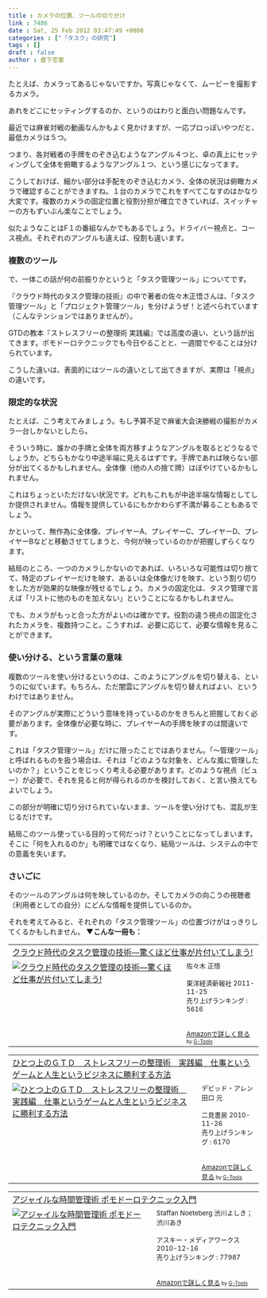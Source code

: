 ```yaml
---
title : カメラの位置、ツールの切り分け
link : 7486
date : Sat, 25 Feb 2012 03:47:49 +0000
categories : ["「タスク」の研究"]
tags : []
draft : false
author : 倉下忠憲
---
```


たとえば、カメラってあるじゃないですか。写真じゃなくて、ムービーを撮影するカメラ。

あれをどこにセッティングするのか、というのはわりと面白い問題なんです。

最近では麻雀対戦の動画なんかもよく見かけますが、一応プロっぽいやつだと、最低カメラは５つ。

つまり、各対戦者の手牌をのぞき込むようなアングル４つと、卓の真上にセッティングして全体を俯瞰するようなアングル１つ、という感じになってます。

こうしておけば、細かい部分は手配をのぞき込むカメラ、全体の状況は俯瞰カメラで確認することができますね。１台のカメラでこれをすべてこなすのはかなり大変です。複数のカメラの固定位置と役割分担が確立できていれば、スイッチャーの方もずいぶん楽なことでしょう。

似たようなことはF１の番組なんかでもあるでしょう。ドライバー視点と、コース視点。それぞれのアングルも違えば、役割も違います。

<h3>複数のツール</h3>
で、一体この話が何の前振りかというと「タスク管理ツール」についてです。


『クラウド時代のタスク管理の技術』の中で著者の佐々木正悟さんは、「タスク管理ツール」と「プロジェクト管理ツール」を分けようぜ！と述べられています（こんなテンションではありませんが）。

GTDの教本『ストレスフリーの整理術 実践編』では高度の違い、という話が出てきます。ポモドーロテクニックでも今日やることと、一週間でやることは分けられています。

こうした違いは、表面的にはツールの違いとして出てきますが、実際は「視点」の違いです。

<h3>限定的な状況</h3>
たとえば、こう考えてみましょう。もし予算不足で麻雀大会決勝戦の撮影がカメラ一台しかないとしたら。

そういう時に、誰かの手牌と全体を両方移すようなアングルを取るとどうなるでしょうか。どちらもかなり中途半端に見えるはずです。手牌であれば映らない部分が出てくるかもしれません。全体像（他の人の捨て牌）はぼやけているかもしれません。

これはちょっといただけない状況です。どれもこれもが中途半端な情報としてしか提供されません。情報を提供しているにもかかわらず不満が募ることもあるでしょう。

かといって、無作為に全体像、プレイヤーA、プレイヤーC、プレイヤーD、プレイヤーBなどと移動させてしまうと、今何が映っているのかが把握しずらくなります。

結局のところ、一つのカメラしかないのであれば、いろいろな可能性は切り捨てて、特定のプレイヤーだけを映す、あるいは全体像だけを映す、という割り切りをした方が効果的な映像が残せるでしょう。カメラの固定化は、タスク管理で言えば「リストに他のものを加えない」ということになるかもしれません。

でも、カメラがもっと合った方がよいのは確かです。役割の違う視点の固定化されたカメラを、複数持つこと。こうすれば、必要に応じて、必要な情報を見ることができます。

<h3>使い分ける、という言葉の意味</h3>
複数のツールを使い分けるというのは、このようにアングルを切り替える、というのに似ています。もちろん、ただ闇雲にアングルを切り替えればよい、というわけではありません。

そのアングルが実際にどういう意味を持っているのかをきちんと把握しておく必要があります。全体像が必要な時に、プレイヤーAの手牌を映すのは間違いです。

これは「タスク管理ツール」だけに限ったことではありません。「〜管理ツール」と呼ばれるものを扱う場合は、それは「どのような対象を、どんな風に管理したいのか？」ということをじっくり考える必要があります。どのような視点（ビュー）が必要で、それを見ると何が得られるのかを検討しておく、と言い換えてもよいでしょう。

この部分が明確に切り分けられていないまま、ツールを使い分けても、混乱が生じるだけです。

結局このツール使っている目的って何だっけ？ということになってしまいます。そこに「何を入れるのか」も明確ではなくなり、結局ツールは、システムの中での意義を失います。

<h3>さいごに</h3>
そのツールのアングルは何を映しているのか。そしてカメラの向こうの視聴者（利用者としての自分）にどんな情報を提供しているのか。

それを考えてみると、それぞれの「タスク管理ツール」の位置づけがはっきりしてくるかもしれません。
<strong>
▼こんな一冊も：</strong>
<table  border="0" cellpadding="5"><tr><td colspan="2"><a href="http://www.amazon.co.jp/%E3%82%AF%E3%83%A9%E3%82%A6%E3%83%89%E6%99%82%E4%BB%A3%E3%81%AE%E3%82%BF%E3%82%B9%E3%82%AF%E7%AE%A1%E7%90%86%E3%81%AE%E6%8A%80%E8%A1%93%E2%80%95%E9%A9%9A%E3%81%8F%E3%81%BB%E3%81%A9%E4%BB%95%E4%BA%8B%E3%81%8C%E7%89%87%E4%BB%98%E3%81%84%E3%81%A6%E3%81%97%E3%81%BE%E3%81%86-%E4%BD%90%E3%80%85%E6%9C%A8-%E6%AD%A3%E6%82%9F/dp/4492580948%3FSubscriptionId%3D15SMZCTB9V8NGR2TW082%26tag%3Drashita1000-22%26linkCode%3Dxm2%26camp%3D2025%26creative%3D165953%26creativeASIN%3D4492580948" target="_blank">クラウド時代のタスク管理の技術―驚くほど仕事が片付いてしまう!</a><img src="http://www.assoc-amazon.jp/e/ir?t=rashita1000-22&l=ur2&o=9" width="1" height="1" style="border: none;" alt="" /></td></tr><tr><td valign="top"><a href="http://www.amazon.co.jp/%E3%82%AF%E3%83%A9%E3%82%A6%E3%83%89%E6%99%82%E4%BB%A3%E3%81%AE%E3%82%BF%E3%82%B9%E3%82%AF%E7%AE%A1%E7%90%86%E3%81%AE%E6%8A%80%E8%A1%93%E2%80%95%E9%A9%9A%E3%81%8F%E3%81%BB%E3%81%A9%E4%BB%95%E4%BA%8B%E3%81%8C%E7%89%87%E4%BB%98%E3%81%84%E3%81%A6%E3%81%97%E3%81%BE%E3%81%86-%E4%BD%90%E3%80%85%E6%9C%A8-%E6%AD%A3%E6%82%9F/dp/4492580948%3FSubscriptionId%3D15SMZCTB9V8NGR2TW082%26tag%3Drashita1000-22%26linkCode%3Dxm2%26camp%3D2025%26creative%3D165953%26creativeASIN%3D4492580948" target="_blank"><img src="http://ecx.images-amazon.com/images/I/41Uk63c9VWL._SL160_.jpg" border="0" alt="クラウド時代のタスク管理の技術―驚くほど仕事が片付いてしまう!" /></a></td><td valign="top"><font size="-1">佐々木 正悟 <br /><br />東洋経済新報社  2011-11-25<br />売り上げランキング : 5616<br /><br /><br /><a href="http://www.amazon.co.jp/%E3%82%AF%E3%83%A9%E3%82%A6%E3%83%89%E6%99%82%E4%BB%A3%E3%81%AE%E3%82%BF%E3%82%B9%E3%82%AF%E7%AE%A1%E7%90%86%E3%81%AE%E6%8A%80%E8%A1%93%E2%80%95%E9%A9%9A%E3%81%8F%E3%81%BB%E3%81%A9%E4%BB%95%E4%BA%8B%E3%81%8C%E7%89%87%E4%BB%98%E3%81%84%E3%81%A6%E3%81%97%E3%81%BE%E3%81%86-%E4%BD%90%E3%80%85%E6%9C%A8-%E6%AD%A3%E6%82%9F/dp/4492580948%3FSubscriptionId%3D15SMZCTB9V8NGR2TW082%26tag%3Drashita1000-22%26linkCode%3Dxm2%26camp%3D2025%26creative%3D165953%26creativeASIN%3D4492580948" target="_blank">Amazonで詳しく見る</a></font><font size="-2"> by <a href="http://www.goodpic.com/mt/aws/index.html" >G-Tools</a></font></td></tr></table>

<table  border="0" cellpadding="5"><tr><td colspan="2"><a href="http://www.amazon.co.jp/%E3%81%B2%E3%81%A8%E3%81%A4%E4%B8%8A%E3%81%AE%EF%BC%A7%EF%BC%B4%EF%BC%A4-%E3%82%B9%E3%83%88%E3%83%AC%E3%82%B9%E3%83%95%E3%83%AA%E3%83%BC%E3%81%AE%E6%95%B4%E7%90%86%E8%A1%93-%E5%AE%9F%E8%B7%B5%E7%B7%A8-%E4%BB%95%E4%BA%8B%E3%81%A8%E3%81%84%E3%81%86%E3%82%B2%E3%83%BC%E3%83%A0%E3%81%A8%E4%BA%BA%E7%94%9F%E3%81%A8%E3%81%84%E3%81%86%E3%83%93%E3%82%B8%E3%83%8D%E3%82%B9%E3%81%AB%E5%8B%9D%E5%88%A9%E3%81%99%E3%82%8B%E6%96%B9%E6%B3%95-%E3%83%87%E3%83%93%E3%83%83%E3%83%89%E3%83%BB%E3%82%A2%E3%83%AC%E3%83%B3/dp/4576101714%3FSubscriptionId%3D15SMZCTB9V8NGR2TW082%26tag%3Drashita1000-22%26linkCode%3Dxm2%26camp%3D2025%26creative%3D165953%26creativeASIN%3D4576101714" target="_blank">ひとつ上のＧＴＤ　ストレスフリーの整理術　実践編　仕事というゲームと人生というビジネスに勝利する方法</a><img src="http://www.assoc-amazon.jp/e/ir?t=rashita1000-22&l=ur2&o=9" width="1" height="1" style="border: none;" alt="" /></td></tr><tr><td valign="top"><a href="http://www.amazon.co.jp/%E3%81%B2%E3%81%A8%E3%81%A4%E4%B8%8A%E3%81%AE%EF%BC%A7%EF%BC%B4%EF%BC%A4-%E3%82%B9%E3%83%88%E3%83%AC%E3%82%B9%E3%83%95%E3%83%AA%E3%83%BC%E3%81%AE%E6%95%B4%E7%90%86%E8%A1%93-%E5%AE%9F%E8%B7%B5%E7%B7%A8-%E4%BB%95%E4%BA%8B%E3%81%A8%E3%81%84%E3%81%86%E3%82%B2%E3%83%BC%E3%83%A0%E3%81%A8%E4%BA%BA%E7%94%9F%E3%81%A8%E3%81%84%E3%81%86%E3%83%93%E3%82%B8%E3%83%8D%E3%82%B9%E3%81%AB%E5%8B%9D%E5%88%A9%E3%81%99%E3%82%8B%E6%96%B9%E6%B3%95-%E3%83%87%E3%83%93%E3%83%83%E3%83%89%E3%83%BB%E3%82%A2%E3%83%AC%E3%83%B3/dp/4576101714%3FSubscriptionId%3D15SMZCTB9V8NGR2TW082%26tag%3Drashita1000-22%26linkCode%3Dxm2%26camp%3D2025%26creative%3D165953%26creativeASIN%3D4576101714" target="_blank"><img src="http://ecx.images-amazon.com/images/I/51rqNl71s%2BL._SL160_.jpg" border="0" alt="ひとつ上のＧＴＤ　ストレスフリーの整理術　実践編　仕事というゲームと人生というビジネスに勝利する方法" /></a></td><td valign="top"><font size="-1">デビッド・アレン 田口 元 <br /><br />二見書房  2010-11-26<br />売り上げランキング : 6170<br /><br /><br /><a href="http://www.amazon.co.jp/%E3%81%B2%E3%81%A8%E3%81%A4%E4%B8%8A%E3%81%AE%EF%BC%A7%EF%BC%B4%EF%BC%A4-%E3%82%B9%E3%83%88%E3%83%AC%E3%82%B9%E3%83%95%E3%83%AA%E3%83%BC%E3%81%AE%E6%95%B4%E7%90%86%E8%A1%93-%E5%AE%9F%E8%B7%B5%E7%B7%A8-%E4%BB%95%E4%BA%8B%E3%81%A8%E3%81%84%E3%81%86%E3%82%B2%E3%83%BC%E3%83%A0%E3%81%A8%E4%BA%BA%E7%94%9F%E3%81%A8%E3%81%84%E3%81%86%E3%83%93%E3%82%B8%E3%83%8D%E3%82%B9%E3%81%AB%E5%8B%9D%E5%88%A9%E3%81%99%E3%82%8B%E6%96%B9%E6%B3%95-%E3%83%87%E3%83%93%E3%83%83%E3%83%89%E3%83%BB%E3%82%A2%E3%83%AC%E3%83%B3/dp/4576101714%3FSubscriptionId%3D15SMZCTB9V8NGR2TW082%26tag%3Drashita1000-22%26linkCode%3Dxm2%26camp%3D2025%26creative%3D165953%26creativeASIN%3D4576101714" target="_blank">Amazonで詳しく見る</a></font><font size="-2"> by <a href="http://www.goodpic.com/mt/aws/index.html" >G-Tools</a></font></td></tr></table>

<table  border="0" cellpadding="5"><tr><td colspan="2"><a href="http://www.amazon.co.jp/%E3%82%A2%E3%82%B8%E3%83%A3%E3%82%A4%E3%83%AB%E3%81%AA%E6%99%82%E9%96%93%E7%AE%A1%E7%90%86%E8%A1%93-%E3%83%9D%E3%83%A2%E3%83%89%E3%83%BC%E3%83%AD%E3%83%86%E3%82%AF%E3%83%8B%E3%83%83%E3%82%AF%E5%85%A5%E9%96%80-Staffan-Noeteberg/dp/4048689525%3FSubscriptionId%3D15SMZCTB9V8NGR2TW082%26tag%3Drashita1000-22%26linkCode%3Dxm2%26camp%3D2025%26creative%3D165953%26creativeASIN%3D4048689525" target="_blank">アジャイルな時間管理術 ポモドーロテクニック入門</a><img src="http://www.assoc-amazon.jp/e/ir?t=rashita1000-22&l=ur2&o=9" width="1" height="1" style="border: none;" alt="" /></td></tr><tr><td valign="top"><a href="http://www.amazon.co.jp/%E3%82%A2%E3%82%B8%E3%83%A3%E3%82%A4%E3%83%AB%E3%81%AA%E6%99%82%E9%96%93%E7%AE%A1%E7%90%86%E8%A1%93-%E3%83%9D%E3%83%A2%E3%83%89%E3%83%BC%E3%83%AD%E3%83%86%E3%82%AF%E3%83%8B%E3%83%83%E3%82%AF%E5%85%A5%E9%96%80-Staffan-Noeteberg/dp/4048689525%3FSubscriptionId%3D15SMZCTB9V8NGR2TW082%26tag%3Drashita1000-22%26linkCode%3Dxm2%26camp%3D2025%26creative%3D165953%26creativeASIN%3D4048689525" target="_blank"><img src="http://ecx.images-amazon.com/images/I/51ByQvQe1%2BL._SL160_.jpg" border="0" alt="アジャイルな時間管理術 ポモドーロテクニック入門" /></a></td><td valign="top"><font size="-1">Staffan Noeteberg 渋川よしき； 渋川あき <br /><br />アスキー・メディアワークス  2010-12-16<br />売り上げランキング : 77987<br /><br /><br /><a href="http://www.amazon.co.jp/%E3%82%A2%E3%82%B8%E3%83%A3%E3%82%A4%E3%83%AB%E3%81%AA%E6%99%82%E9%96%93%E7%AE%A1%E7%90%86%E8%A1%93-%E3%83%9D%E3%83%A2%E3%83%89%E3%83%BC%E3%83%AD%E3%83%86%E3%82%AF%E3%83%8B%E3%83%83%E3%82%AF%E5%85%A5%E9%96%80-Staffan-Noeteberg/dp/4048689525%3FSubscriptionId%3D15SMZCTB9V8NGR2TW082%26tag%3Drashita1000-22%26linkCode%3Dxm2%26camp%3D2025%26creative%3D165953%26creativeASIN%3D4048689525" target="_blank">Amazonで詳しく見る</a></font><font size="-2"> by <a href="http://www.goodpic.com/mt/aws/index.html" >G-Tools</a></font></td></tr></table>


